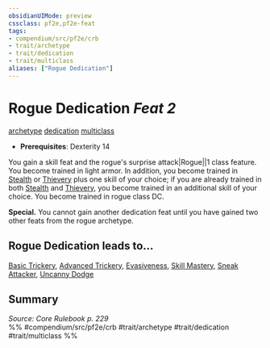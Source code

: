 ```yaml
---
obsidianUIMode: preview
cssclass: pf2e,pf2e-feat
tags:
- compendium/src/pf2e/crb
- trait/archetype
- trait/dedication
- trait/multiclass
aliases: ["Rogue Dedication"]
---
```

# Rogue Dedication  *Feat 2*  
[archetype](rules/traits/archetype.md "Archetype Feat Trait")  [dedication](rules/traits/dedication.md "Dedication Feat Trait")  [multiclass](rules/traits/multiclass.md "Multiclass Feat Trait")  

- **Prerequisites**: Dexterity 14

You gain a skill feat and the rogue's surprise attack|Rogue||1 class feature. You become trained in light armor. In addition, you become trained in [Stealth](compendium/skills.md#Stealth) or [Thievery](compendium/skills.md#Thievery) plus one skill of your choice; if you are already trained in both [Stealth](compendium/skills.md#Stealth) and [Thievery](compendium/skills.md#Thievery), you become trained in an additional skill of your choice. You become trained in rogue class DC.

**Special.** You cannot gain another dedication feat until you have gained two other feats from the rogue archetype.

## Rogue Dedication leads to...

[Basic Trickery](compendium/feats/basic-trickery.md), [Advanced Trickery](compendium/feats/advanced-trickery.md), [Evasiveness](compendium/feats/evasiveness.md), [Skill Mastery](compendium/feats/skill-mastery.md), [Sneak Attacker](compendium/feats/sneak-attacker.md), [Uncanny Dodge](compendium/feats/uncanny-dodge.md)

## Summary

*Source: Core Rulebook p. 229*  
%% #compendium/src/pf2e/crb #trait/archetype #trait/dedication #trait/multiclass %%